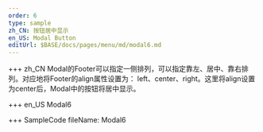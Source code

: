 ```yaml
--- 
order: 6
type: sample
zh_CN: 按钮居中显示
en_US: Modal Button
editUrl: $BASE/docs/pages/menu/md/modal6.md
---
```


+++ zh_CN
Modal的Footer可以指定一侧排列，可以指定靠左、居中、靠右排列。对应地将Footer的align属性设置为：
   left、center、right。这里将align设置为center后，Modal中的按钮将居中显示。

+++ en_US
Modal6

+++ SampleCode
fileName: Modal6
